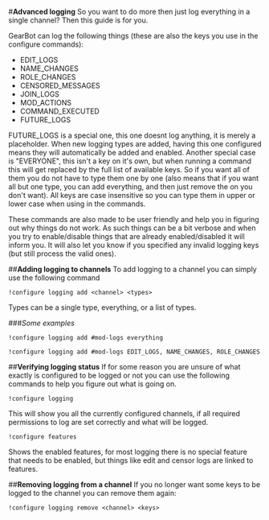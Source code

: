 #**Advanced logging**
So you want to do more then just log everything in a single channel? Then this guide is for you.

GearBot can log the following things (these are also the keys you use in the configure commands):
 - EDIT_LOGS
 - NAME_CHANGES
 - ROLE_CHANGES
 - CENSORED_MESSAGES
 - JOIN_LOGS
 - MOD_ACTIONS
 - COMMAND_EXECUTED
 - FUTURE_LOGS

FUTURE_LOGS is a special one, this one doesnt log anything, it is merely a placeholder. When new logging types are added, having this one configured means they will automatically be added and enabled.
Another special case is "EVERYONE", this isn't a key on it's own, but when running a command this will get replaced by the full list of available keys. So if you want all of them you do not have to type them one by one (also means that if you want all but one type, you can add everything, and then just remove the on you don't want).
All keys are case insensitive so you can type them in upper or lower case when using in the commands.

These commands are also made to be user friendly and help you in figuring out why things do not work. As such things can be a bit verbose and when you try to enable/disable things that are already enabled/disabled it will inform you. It will also let you know if you specified any invalid logging keys (but still process the valid ones).

##**Adding logging to channels**
To add logging to a channel you can simply use the following command
```
!configure logging add <channel> <types>
```
Types can be a single type, everything, or a list of types.

###*Some examples*
```
!configure logging add #mod-logs everything
```

```
!configure logging add #mod-logs EDIT_LOGS, NAME_CHANGES, ROLE_CHANGES
```

##**Verifying logging status**
If for some reason you are unsure of what exactly is configured to be logged or not you can use the following commands to help you figure out what is going on.
```
!configure logging
```
This will show you all the currently configured channels, if all required permissions to log are set correctly and what will be logged.

```
!configure features
```
Shows the enabled features, for most logging there is no special feature that needs to be enabled, but things like edit and censor logs are linked to features.


##**Removing logging from a channel**
If you no longer want some keys to be logged to the channel you can remove them again:
```
!configure logging remove <channel> <keys>
```
